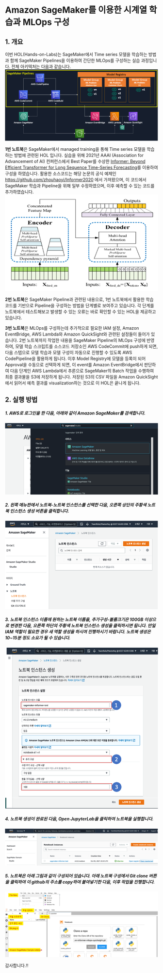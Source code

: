 # Amazon SageMaker를 이용한 시계열 학습과 MLOps 구성
## 1. 개요
이번 HOL(Hands-on-Labs)는 SageMaker에서 Time series 모델을 학습하는 방법과 함께 SageMaker Pipelines을 이용하여 간단한 MLOps를 구성하는 실습 과정입니다.
전체 아키텍처는 다음과 같습니다.
![fig1.png](img/architecture.png)

**1번 노트북**은 SageMaker에서 managed training을 통해 Time series 모델을 학습하는 방법에 관련된 HOL 입니다. 실습을 위해 2021년 AAAI (Association for Advancement of AI) 컨퍼런스에서 Best Paper를 수상한 [Informer: Beyond Efficient Transformer for Long Sequence Time-Series Forecasting](https://arxiv.org/abs/2012.07436)를 이용하여 구성을 하였습니다. 활용한 소스코드는 해당 논문의 공식 예제인 https://github.com/zhouhaoyi/Informer2020 에서 가져왔으며, 이 코드에서 SageMaker 학습과 Pipeline을 위해 일부 수정하였으며, 이후 예측할 수 있는 코드를 추가하였습니다.
![fig2.png](img/informer_small.png)

**2번 노트북**은 SageMaker Pipeline과 관련된 내용으로, 1번 노트북에서 활용한 학습 코드를 기반으로 Pipeline을 구성하는 방법을 단계별로 보여주고 있습니다. 각 단계를 노트북에서 테스트해보고 발생할 수 있는 오류는 바로 확인할 수 있는 HOL을 제공하고 있습니다.

**3번 노트북**은 MLOps를 구성하는데 추가적으로 필요한 IAM 설정, Amazon EventBridge, AWS Lambda와 Amazon QuickSight와 관련된 설정들이 들어가 있습니다. 2번 노트북까지 작업한 내용을 SageMaker Pipeline의 MLOps 구성에 반영하여, 모델 학습 스크립트를 소스코드 저장소인 AWS CodeCommit에 push하게 되면, 다음 스텝으로 모델 학습과 모델 구성이 자동으로 진행할 수 있도록 AWS CodePipeline을 활용하게 됩니다. 이후 Model Registry에 모델을 등록이 되어 Approval을 수동으로 선택하게 되면, 이 event를 Amazon EventBridge에서 판단하여 다음 단계인 AWS Lambda에서 추론으로 SageMaker의 Batch 작업을 수행하여 최종 결과물을 S3에 저장하게 됩니다. 저장된 S3의 CSV 파일을 Amazon QuickSight에서 읽어서 예측 결과를 visualization하는 것으로 이 HOL은 끝나게 됩니다.

## 2. 실행 방법


##### 1. AWS로 로그인을 한 다음, 아래와 같이 Amazon SageMaker를 검색합니다.
![fig3.png](img/sagemaker_start.png)


##### 2. 왼쪽 메뉴판에서 노트북-노트북 인스턴스를 선택한 다음, 오른쪽 상단의 주황색 **노트북 인스턴스 생성** 버튼을 클릭합니다.
![fig4.png](img/notebook.png)


##### 3. **노트북 인스턴스 이름**에 원하는 **노트북 이름**을, **추가구성-볼륨크기**은 100GB 이상으로 변경한 다음, 오른쪽 하단의 주황색 **노트북 인스턴스 생성**을 클릭하시면 됩니다. 만일 **IAM 역할**이 필요한 경우 **새 역할 생성**을 하시여 진행하시기 바랍니다. 노트북 생성은 10~15분 정도 소요가 될 수 있습니다.  
![fig5.png](img/notebook_create.png)


##### 4. 노트북 생성이 완료된 다음, Open JupyterLab을 클릭하여 노트북을 실행합니다.  
![fig6.png](img/notebook_instance.png)


##### 5. 노트북은 아래 그림과 같이 구성되어 있습니다. 아래 노트북 구성에서 Git clone 버튼을 클릭하여 이 github의 주소를 copy하여 붙여넣기한 다음, 이후 작업을 진행합니다. 
![fig7.png](img/notebook_config.png)


감사합니다.!!
